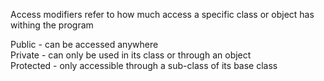 Access modifiers refer to how much access a specific class or object has withing the program<br />

Public - can be accessed anywhere<br />
Private - can only be used in its class or through an object<br />
Protected - only accessible through a sub-class of its base class<br />
